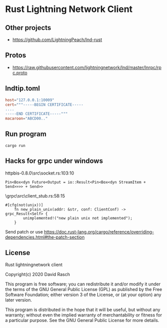 # Rust Lightning Network Client


## Other projects

* https://github.com/LightningPeach/lnd-rust

## Protos

* https://raw.githubusercontent.com/lightningnetwork/lnd/master/lnrpc/rpc.proto

## lndtip.toml

```toml
host="127.0.0.1:10009"
cert="""-----BEGIN CERTIFICATE-----
....
-----END CERTIFICATE-----"""
macaroon="ABCD00.."
```

## Run program

```
cargo run
```

## Hacks for grpc under windows

httpbis-0.8.0\src\socket.rs:103:10
```
Pin<Box<dyn Future<Output = io::Result<Pin<Box<dyn StreamItem + Send>>>> + Send>> 
```

\grpc\src\client_stub.rs:58:15
```
#[cfg(not(unix))]
    fn new_plain_unix(addr: &str, conf: ClientConf) -> grpc_Result<Self> {
        unimplemented!("new plain unix not implemented");      
    }
```

Send patch or use https://doc.rust-lang.org/cargo/reference/overriding-dependencies.html#the-patch-section

## License

Rust lightningnetwork client

Copyright(c) 2020 David Rasch

This program is free software; you can redistribute it and/or modify it under the terms of the GNU General Public License (GPL) as published by the Free Software Foundation; either version 3 of the License, or (at your option) any later version.

This program is distributed in the hope that it will be useful, but without any warranty; without even the implied warranty of merchantability or fitness for a particular purpose. See the GNU General Public License for more details.
